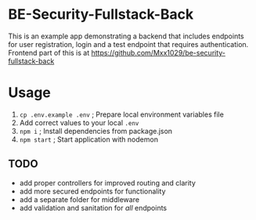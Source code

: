 # BE-Security-Fullstack-Back

This is an example app demonstrating a backend that includes endpoints for user registration, login and a test endpoint that requires authentication.
Frontend part of this is at https://github.com/Mxx1029/be-security-fullstack-back

# Usage

1. `cp .env.example .env` ; Prepare local environment variables file
2. Add correct values to your local `.env`
3. `npm i`     ; Install dependencies from package.json
4. `npm start` ; Start application with nodemon

## TODO

- add proper controllers for improved routing and clarity
- add more secured endpoints for functionality
- add a separate folder for middleware
- add validation and sanitation for *all* endpoints